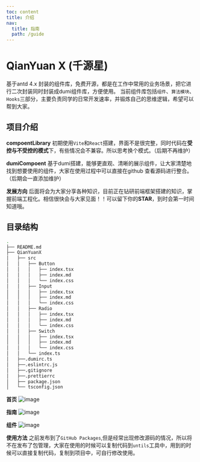 ```yaml
---
toc: content
title: 介绍
nav:
  title: 指南
  path: /guide
---
```

# QianYuan X (千源星)
基于antd 4.x 封装的组件库，免费开源，都是在工作中常用的业务场景，把它进行二次封装同时封装成dumi组件库，方便使用。
当前组件库包括`组件`、`算法模块`、`Hooks`三部分，主要负责同学的日常开发速率，并锻炼自己的思维逻辑，希望可以帮到大家。
## 项目介绍
**compoentLibrary** 初期使用`Vite`和`React`搭建，界面不是很完整，同时代码在**受控与不受控的模式**下，有些情况会不兼容。所以思考换个模式。（后期不再维护）   

**dumiCompoent** 基于dumi搭建，能够更直观、清晰的展示组件，让大家清楚地找到想要使用的组件，大家在使用过程中可以直接在github 查看源码进行整合。（后期会一直添加维护）   

**发展方向**
后面将会为大家分享各种知识，目前正在钻研前端框架搭建的知识，掌握前端工程化。相信很快会与大家见面！！可以留下你的**STAR**，到时会第一时间知道哦。

## 目录结构
```bash
.
├── README.md
├── QianYuanX
│   ├── src
│   │   ├── Button
│   │   │   ├── index.tsx
│   │   │   ├── index.md
│   │   │   └── index.css
│   │   ├── Input
│   │   │   ├── index.tsx
│   │   │   ├── index.md
│   │   │   └── index.css
│   │   ├── Radio
│   │   │   ├── index.tsx
│   │   │   ├── index.md
│   │   │   └── index.css
│   │   ├── Switch
│   │   │   ├── index.tsx
│   │   │   ├── index.md
│   │   │   └── index.css
│   │   └── index.ts
│   ├──.dumirc.ts
│   ├──.eslintrc.js
│   ├──.gitignore
│   ├──.prettierrc
│   ├── package.json
│   └── tsconfig.json
```
**首页**
![image](https://github.com/QianYuana/YuanComponent/assets/102220953/5135899d-830a-4b09-abac-a7a028d48b0d)

**指南**
![image](https://github.com/QianYuana/YuanComponent/assets/102220953/85da1cd5-885a-4c75-8c39-06fb8cf16c0b)

**组件**
![image](https://github.com/QianYuana/YuanComponent/assets/102220953/6ca01515-b65c-4114-b0d6-90d9ff69807d)


**使用方法**
之前发布到了`GitHub Packages`,但是经常出现修改源码的情况，所以将不在发布了包管理，大家在使用的时候可以复制代码到`untils`工具中，用到的时候可以直接复制代码，复制到项目中，可自行修改使用。

